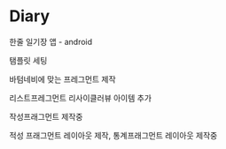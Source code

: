 # Diary
한줄 일기장 앱 - android

탬플릿 세팅

바텀네비에 맞는 프레그먼트 제작 

리스트프레그먼트 리사이클러뷰 아이템 추가

작성프래그먼트 제작중

적성 프래그먼트 레이아웃 제작, 통계프래그먼트 레이아웃 제작중